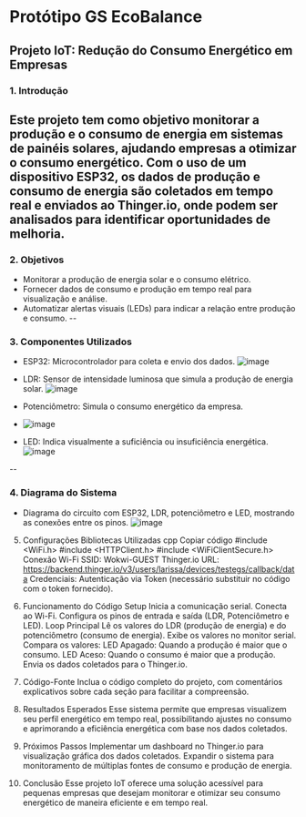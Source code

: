 # Protótipo GS EcoBalance

## Projeto IoT: Redução do Consumo Energético em Empresas
### 1. Introdução

  Este projeto tem como objetivo monitorar a produção e o consumo de energia em sistemas de painéis solares, ajudando empresas a otimizar o consumo energético. Com o uso de um dispositivo ESP32, os dados de produção e consumo de energia são coletados em tempo real e enviados ao Thinger.io, onde podem ser analisados para identificar oportunidades de melhoria.
--
### 2. Objetivos
- Monitorar a produção de energia solar e o consumo elétrico.
- Fornecer dados de consumo e produção em tempo real para visualização e análise.
- Automatizar alertas visuais (LEDs) para indicar a relação entre produção e consumo.
--  
### 3. Componentes Utilizados
- ESP32: Microcontrolador para coleta e envio dos dados.
  ![image](https://github.com/user-attachments/assets/6688c23a-34d2-4bec-acd3-3ebb2b2176ee)

- LDR: Sensor de intensidade luminosa que simula a produção de energia solar.
  ![image](https://github.com/user-attachments/assets/9cc879cf-8cf4-42c2-be86-655aadf10030)

- Potenciômetro: Simula o consumo energético da empresa.
- ![image](https://github.com/user-attachments/assets/d8d931ff-53e9-4149-ba77-20ce06ba0337)

- LED: Indica visualmente a suficiência ou insuficiência energética.
  ![image](https://github.com/user-attachments/assets/0be50a9e-d058-4383-8579-bcba5b18583f)

--

### 4. Diagrama do Sistema
- Diagrama do circuito com ESP32, LDR, potenciômetro e LED, mostrando as conexões entre os pinos.
  ![image](https://github.com/user-attachments/assets/faa97048-2435-4062-86ed-d6e87b9f38b0)


5. Configurações
Bibliotecas Utilizadas
cpp
Copiar código
#include <WiFi.h>
#include <HTTPClient.h>
#include <WiFiClientSecure.h>
Conexão Wi-Fi
SSID: Wokwi-GUEST
Thinger.io
URL: https://backend.thinger.io/v3/users/larissa/devices/testegs/callback/data
Credenciais: Autenticação via Token (necessário substituir no código com o token fornecido).
6. Funcionamento do Código
Setup
Inicia a comunicação serial.
Conecta ao Wi-Fi.
Configura os pinos de entrada e saída (LDR, Potenciômetro e LED).
Loop Principal
Lê os valores do LDR (produção de energia) e do potenciômetro (consumo de energia).
Exibe os valores no monitor serial.
Compara os valores:
LED Apagado: Quando a produção é maior que o consumo.
LED Aceso: Quando o consumo é maior que a produção.
Envia os dados coletados para o Thinger.io.
7. Código-Fonte
Inclua o código completo do projeto, com comentários explicativos sobre cada seção para facilitar a compreensão.

8. Resultados Esperados
Esse sistema permite que empresas visualizem seu perfil energético em tempo real, possibilitando ajustes no consumo e aprimorando a eficiência energética com base nos dados coletados.

9. Próximos Passos
Implementar um dashboard no Thinger.io para visualização gráfica dos dados coletados.
Expandir o sistema para monitoramento de múltiplas fontes de consumo e produção de energia.
10. Conclusão
Esse projeto IoT oferece uma solução acessível para pequenas empresas que desejam monitorar e otimizar seu consumo energético de maneira eficiente e em tempo real.
